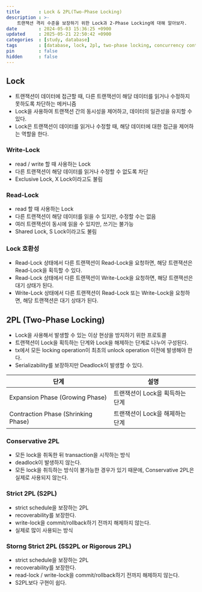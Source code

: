 ```yaml
---
title       : Lock & 2PL(Two-Phase Locking)
description : >-
    트랜잭션 격리 수준을 보장하기 위한 Lock과 2-Phase Locking에 대해 알아보자.
date        : 2024-05-03 15:36:25 +0900
updated     : 2025-05-21 22:50:42 +0900
categories  : [study, database]
tags        : [database, lock, 2pl, two-phase locking, concurrency control]
pin         : false
hidden      : false
---
```


## Lock
- 트랜잭션이 데이터에 접근할 때, 다른 트랜잭션이 해당 데이터를 읽거나 수정하지 못하도록 차단하는 메커니즘
- Lock을 사용하여 트랜잭션 간의 동시성을 제어하고, 데이터의 일관성을 유지할 수 있다.
- Lock은 트랜잭션이 데이터를 읽거나 수정할 때, 해당 데이터에 대한 접근을 제어하는 역할을 한다.

### Write-Lock
- read / write 할 때 사용하는 Lock
- 다른 트랜잭션이 해당 데이터를 읽거나 수정할 수 없도록 차단
- Exclusive Lock, X Lock이라고도 불림

### Read-Lock
- read 할 때 사용하는 Lock
- 다른 트랜잭션이 해당 데이터를 읽을 수 있지만, 수정할 수는 없음
- 여러 트랜잭션이 동시에 읽을 수 있지만, 쓰기는 불가능
- Shared Lock, S Lock이라고도 불림

### Lock 호환성
- Read-Lock 상태에서 다른 트랜잭션이 Read-Lock을 요청하면, 해당 트랜잭션은 Read-Lock을 획득할 수 있다.
- Read-Lock 상태에서 다른 트랜잭션이 Write-Lock을 요청하면, 해당 트랜잭션은 대기 상태가 된다.
- Write-Lock 상태에서 다른 트랜잭션이 Read-Lock 또는 Write-Lock을 요청하면, 해당 트랜잭션은 대기 상태가 된다.

## 2PL (Two-Phase Locking)
- Lock을 사용해서 발생할 수 있는 이상 현상을 방지하기 위한 프로토콜
- 트랜잭션이 Lock을 획득하는 단계와 Lock을 해제하는 단계로 나누어 구성된다.
- tx에서 모든 locking operation이 최초의 unlock operation 이전에 발생해야 한다.
- Serializability를 보장하지만 Deadlock이 발생할 수 있다.

| 단계 | 설명 |
| ---- | ---- |
| Expansion Phase (Growing Phase) | 트랜잭션이 Lock을 획득하는 단계 |
| Contraction Phase (Shrinking Phase) | 트랜잭션이 Lock을 해제하는 단계 |


### Conservative 2PL
- 모든 lock을 취독한 뒤 transaction을 시작하는 방식
- deadlock이 발생하지 않는다.
- 모든 lock을 취득하는 방식이 불가능한 경우가 있기 때문에, Conservative 2PL은 실제로 사용되지 않는다.


### Strict 2PL (S2PL)
- strict schedule을 보장하는 2PL
- recoverability를 보장한다.
- write-lock을 commit/rollback하기 전까지 해제하지 않는다.
- 실제로 많이 사용되는 방식

### Storng Strict 2PL (SS2PL or Rigorous 2PL)
- strict schedule을 보장하는 2PL
- recoverability를 보장한다.
- read-lock / write-lock을 commit/rollback하기 전까지 해제하지 않는다.
- S2PL보다 구현이 쉽다.



